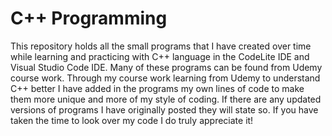 # C++ Programming

This repository holds all the small programs that I have created over time while learning and practicing with C++ language in the CodeLite IDE and Visual Studio Code IDE. 
Many of these programs can be found from Udemy course work. 
Through my course work learning from Udemy to understand C++ better I have added in the programs my own lines of code to make them more unique and more of my style of coding. 
If there are any updated versions of programs I have originally posted they will state so. If you have taken the time to look over my code I do truly appreciate it!
